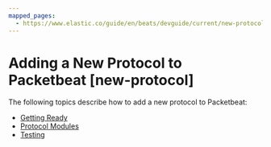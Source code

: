 ```yaml
---
mapped_pages:
  - https://www.elastic.co/guide/en/beats/devguide/current/new-protocol.html
---
```


# Adding a New Protocol to Packetbeat [new-protocol]

The following topics describe how to add a new protocol to Packetbeat:

* [Getting Ready](/extend/getting-ready-new-protocol.md)
* [Protocol Modules](/extend/protocol-modules.md)
* [Testing](/extend/protocol-testing.md)




